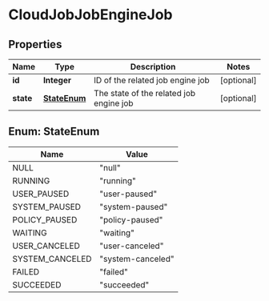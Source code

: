 
# CloudJobJobEngineJob

## Properties
Name | Type | Description | Notes
------------ | ------------- | ------------- | -------------
**id** | **Integer** | ID of the related job engine job |  [optional]
**state** | [**StateEnum**](#StateEnum) | The state of the related job engine job |  [optional]


<a name="StateEnum"></a>
## Enum: StateEnum
Name | Value
---- | -----
NULL | &quot;null&quot;
RUNNING | &quot;running&quot;
USER_PAUSED | &quot;user-paused&quot;
SYSTEM_PAUSED | &quot;system-paused&quot;
POLICY_PAUSED | &quot;policy-paused&quot;
WAITING | &quot;waiting&quot;
USER_CANCELED | &quot;user-canceled&quot;
SYSTEM_CANCELED | &quot;system-canceled&quot;
FAILED | &quot;failed&quot;
SUCCEEDED | &quot;succeeded&quot;



